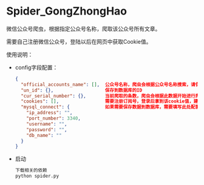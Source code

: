 # Spider_GongZhongHao
微信公众号爬虫，根据指定公众号名称，爬取该公众号所有文章。

需要自己注册微信公众号，登陆以后在网页中获取Cookie值。



使用说明：

- config字段配置：

  ```json
  {
    "official_accounts_name": [],  公众号名称，爬虫会根据公众号名称搜索，请保证精确，支持
    "un_id": {},                   保存到数据库的ID
    "cur_serial_number": {},       当前爬取的条数，爬虫会根据此数据开始进行爬取，中途会持续更新该字段
    "cookies": [],                 需要注册订阅号，登录后拿到该cookie值，建议存储多个
    "mysql_connect": {             如果需要保存数据到数据库，需要填写此处配置
      "ip_address": "",
      "port_number": 3340,
      "username": "",
      "password": "",
      "db_name": ""
    }
  }
  ```

- 启动

  ```python
  下载相关的依赖
  python spider.py
  ```

  

